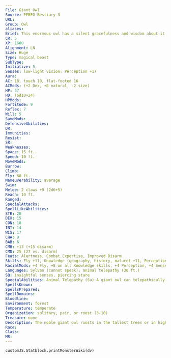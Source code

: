 ```yaml
---
File: Giant Owl
Source: PFRPG Bestiary 3
URL: 
Group: Owl
aliases: 
Brief: This enormous owl has a silent gracefulness and wisdom about it despite its considerable size.
CR: 5
XP: 1600
Alignment: LN
Size: Huge
Type: magical beast
SubType: 
Initiative: 5
Senses: low-light vision; Perception +17
Aura: 
AC: 18, touch 10, flat-footed 16
ACMods: (+2 Dex, +8 natural, -2 size)
HP: 57
HD: (6d10+24)
HPMods: 
Fortitude: 9
Reflex: 7
Will: 5
SaveMods: 
DefensiveAbilities: 
DR: 
Immunities: 
Resist: 
SR: 
Weaknesses: 
Space: 15 ft.
Speed: 10 ft.
MoveMods: 
Burrow: 
Climb: 
Fly: 60 ft.
Maneuverability: average
Swim: 
Melee: 2 claws +9 (2d6+5)
Reach: 10 ft.
Ranged: 
SpecialAttacks: 
SpellLikeAbilities: 
STR: 20
DEX: 15
CON: 18
INT: 14
WIS: 17
CHA: 9
BAB: 6
CMB: +13 (+15 disarm)
CMD: 25 (27 vs. disarm)
Feats: Alertness, Combat Expertise, Improved Disarm
Skills: Fly +11, Knowledge (geography, history, nature) +11, Perception +17, Sense Motive +15, Stealth +9
RacialMods: +4 Fly, +8 on all Knowledge skills, +4 Perception, +4 Sense Motive, +8 Stealth
Languages: Sylvan (cannot speak); animal telepathy (30 ft.)
SQ: insightful senses, piercing stare
SpecialAbilities: Animal Telepathy (Su) A giant owl can telepathically communicate with other animals as if under the effects of speak with animals.  Insightful Senses (Su) A giant owl's senses are particularly well honed to sensing danger or locating prey. It adds its Wisdom modifier as an insight bonus (+3 for most giant owls) on its initiative checks.  Piercing Stare (Su) Up to three times per day as a swift action, a giant owl can gain the effects of true seeing (as the spell) for 1 round.
SpellsKnown: 
SpellsPrepared: 
SpellDomains: 
Bloodline: 
Environment: forest
Temperature: temperate
Organization: solitary, pair, or roost (3-10)
Treasure: none
Description: The noble giant owl roosts in the tallest trees or in high caves near its forest home. No mere animals, giant owls pride themselves as intellectuals and keen judges of character. Little passes a giant owl's notice in its home forest. What it doesn't observe directly, it learns from its wide network of animal informants. Giant owls view themselves more as watchers than participants, rarely interfering in the affairs of others barring a threat to their homes. Giant owls stand 18 feet tall and have 30-foot wingspans, yet they rarely weigh over 600 pounds.
Race: 
Class: 
MR: 
---
```

```dataviewjs
customJS.Statblock.printMonsterWiki(dv)
```
